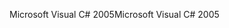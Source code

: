 <span data-ttu-id="4f8b4-101">Microsoft Visual C# 2005</span><span class="sxs-lookup"><span data-stu-id="4f8b4-101">Microsoft Visual C# 2005</span></span>